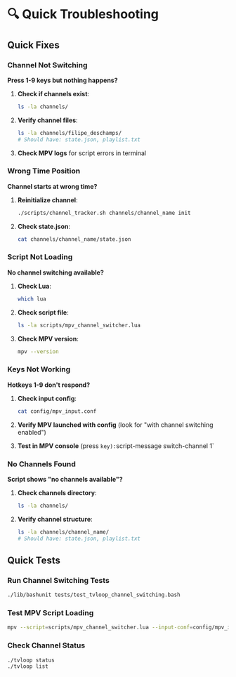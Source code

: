 # 🔍 Quick Troubleshooting

## Quick Fixes

### Channel Not Switching
**Press 1-9 keys but nothing happens?**

1. **Check if channels exist**:
   ```bash
   ls -la channels/
   ```

2. **Verify channel files**:
   ```bash
   ls -la channels/filipe_deschamps/
   # Should have: state.json, playlist.txt
   ```

3. **Check MPV logs** for script errors in terminal

### Wrong Time Position
**Channel starts at wrong time?**

1. **Reinitialize channel**:
   ```bash
   ./scripts/channel_tracker.sh channels/channel_name init
   ```

2. **Check state.json**:
   ```bash
   cat channels/channel_name/state.json
   ```

### Script Not Loading
**No channel switching available?**

1. **Check Lua**:
   ```bash
   which lua
   ```

2. **Check script file**:
   ```bash
   ls -la scripts/mpv_channel_switcher.lua
   ```

3. **Check MPV version**:
   ```bash
   mpv --version
   ```

### Keys Not Working
**Hotkeys 1-9 don't respond?**

1. **Check input config**:
   ```bash
   cat config/mpv_input.conf
   ```

2. **Verify MPV launched with config** (look for "with channel switching enabled")

3. **Test in MPV console** (press ` key): `script-message switch-channel 1`

### No Channels Found
**Script shows "no channels available"?**

1. **Check channels directory**:
   ```bash
   ls -la channels/
   ```

2. **Verify channel structure**:
   ```bash
   ls -la channels/channel_name/
   # Should have: state.json, playlist.txt
   ```

## Quick Tests

### Run Channel Switching Tests
```bash
./lib/bashunit tests/test_tvloop_channel_switching.bash
```

### Test MPV Script Loading
```bash
mpv --script=scripts/mpv_channel_switcher.lua --input-conf=config/mpv_input.conf
```

### Check Channel Status
```bash
./tvloop status
./tvloop list
```
